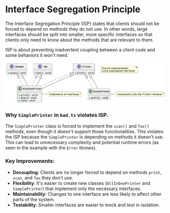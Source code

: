 # Interface Segregation Principle

The Interface Segregation Principle (ISP) states that clients should not be forced to depend on methods they do not use. In other words, large interfaces should be split into smaller, more specific interfaces so that clients only need to know about the methods that are relevant to them.

ISP is about preventing inadvertent coupling between a client code and some behaviors it won’t need.

<img src="./assets/isp.png" />

### Why `SimplePrinter` in `bad.ts` violates ISP.

The `SimplePrinter` class is forced to implement the `scan()` and `fax()` methods, even though it doesn't support those functionalities. This violates the ISP because the `SimplePrinter` is depending on methods it doesn't use. This can lead to unnecessary complexity and potential runtime errors (as seen in the example with the `Error` throws).

### Key Improvements:

* **Decoupling**: Clients are no longer forced to depend on methods `print`, `scan`, and `fax` they don't use.
* **Flexibility**: It's easier to create new classes (`AllInOnePrinter` and `SimplePrinter`) that implement only the necessary interfaces.
* **Maintainability**: Changes to one interface are less likely to affect other parts of the system.
* **Testability**: Smaller interfaces are easier to mock and test in isolation.

